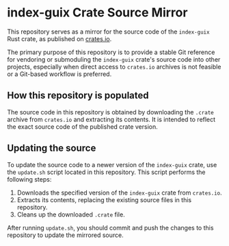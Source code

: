 # index-guix Crate Source Mirror

This repository serves as a mirror for the source code of the `index-guix` Rust crate, as published on [crates.io](https://crates.io/crates/index-guix).

The primary purpose of this repository is to provide a stable Git reference for vendoring or submoduling the `index-guix` crate's source code into other projects, especially when direct access to `crates.io` archives is not feasible or a Git-based workflow is preferred.

## How this repository is populated

The source code in this repository is obtained by downloading the `.crate` archive from `crates.io` and extracting its contents. It is intended to reflect the exact source code of the published crate version.

## Updating the source

To update the source code to a newer version of the `index-guix` crate, use the `update.sh` script located in this repository. This script performs the following steps:
1.  Downloads the specified version of the `index-guix` crate from `crates.io`.
2.  Extracts its contents, replacing the existing source files in this repository.
3.  Cleans up the downloaded `.crate` file.

After running `update.sh`, you should commit and push the changes to this repository to update the mirrored source.

